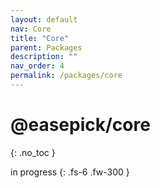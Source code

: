 ```yaml
---
layout: default
nav: Core
title: "Core"
parent: Packages
description: ""
nav_order: 4
permalink: /packages/core
---
```


# @easepick/core
{: .no_toc }

in progress
{: .fs-6 .fw-300 }